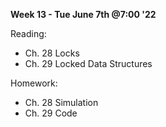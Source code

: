 **Week 13 - Tue June 7th @7:00 '22**

Reading:

- Ch. 28 Locks
- Ch. 29 Locked Data Structures

Homework:

- Ch. 28 Simulation
- Ch. 29 Code
